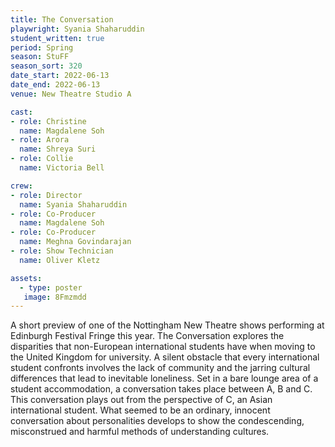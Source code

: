 ```yaml
---
title: The Conversation
playwright: Syania Shaharuddin
student_written: true
period: Spring
season: StuFF
season_sort: 320
date_start: 2022-06-13
date_end: 2022-06-13
venue: New Theatre Studio A

cast:
- role: Christine
  name: Magdalene Soh
- role: Arora
  name: Shreya Suri
- role: Collie
  name: Victoria Bell

crew:
- role: Director
  name: Syania Shaharuddin
- role: Co-Producer
  name: Magdalene Soh
- role: Co-Producer
  name: Meghna Govindarajan
- role: Show Technician
  name: Oliver Kletz

assets:
  - type: poster
   image: 8Fmzmdd
---
```


A short preview of one of the Nottingham New Theatre shows performing at Edinburgh Festival Fringe this year.  The Conversation explores the disparities that non-European international students have when moving to the United Kingdom for university. A silent obstacle that every international student confronts involves the lack of community and the jarring cultural differences that lead to inevitable loneliness. Set in a bare lounge area of a student accommodation, a conversation takes place between A, B and C. This conversation plays out from the perspective of C, an Asian international student. What seemed to be an ordinary, innocent conversation about personalities develops to show the condescending, misconstrued and harmful methods of understanding cultures.
